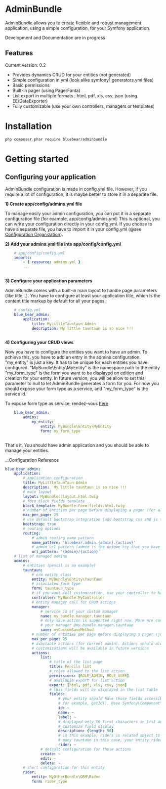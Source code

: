# AdminBundle

AdminBundle allows you to create flexible and robust management application, using a simple configuration,
for your Symfony application.

Development and Documentation are in progress

## Features

Current version: 0.2

* Provides dynamics CRUD for your entities (not generated)
* Simple configuration in yml (look alike symfony1 generators.yml files)
* Basic permissions
* Built-in pager (using PagerFanta)
* List export in multiple formats : html, pdf, xls, csv, json (using EE/DataExporter)
* Fully customizable (use your own controllers, managers or templates)


# Installation
```
php composer.phar require bluebear/adminbundle
```

# Getting started

## Configuring your application

AdminBundle configuration is made in config.yml file. However, if you require a lot of configuration, it is maybe better
to store it in a separate file.

__1) Create app/config/admins.yml file__

To manage easily your admin configuration, you can put it in a separate configuration file (for example, app/config/admins.yml)
This is optional, you can write your configuration directly in your config.yml. If you choose to have a separate file, you have to
import it in your config.yml (@see [Configuration Organization](http://symfony.com/doc/current/cookbook/configuration/configuration_organization.html#advanced-techniques)).

__2) Add your admins.yml file into app/config/config.yml__

```yml
    # app/config/config.yml
    imports:               
        - { resource: admins.yml }
        ...
        
```

__3) Configure your application parameters__

AdminBundle comes with a built-in main layout to handle page parameters (like title...). You have to configure at least your
application title, which is the content title markup by default for all your pages.

```yml
    # config.yml
    blue_bear_admin:
        application:            
            title: MyLittleTauntaun Admin
            description: My little tauntaun is so nice !!!
                                   
```

__4) Configuring your CRUD views__

Now you have to configure the entities you want to have an admin. To achieve this, you have to add an entry in the admins
configuration.
"my_entity" is just a key. It has to be unique for each entities you have configured.
"MyBundle\Entity\MyEntity" is the namespace path to the entity
"my_form_type" is the form you want to be displayed on edition and creation for your entity. In future version, you will
be allow to set this parameter to null to let AdminBundle generates a form for you. For now you should expose your form
type as a service, and "my_form_type" is the service id. 

To expose form type as service, rendez-vous [here](http://symfony.com/doc/current/cookbook/form/create_custom_field_type.html#creating-your-field-type-as-a-service) 

```yml
    blue_bear_admin:
        admins:
            my_entity:
                entity: MyBundle\Entity\MyEntity
                form: my_form_type
                
```

That's it. You should have admin application and you should be able to manage your entities.



__Configuration Reference

```yml
blue_bear_admin:
    application:
        # application configuration
        title: MyLittleTaunTaun Admin
        description:  My little tauntaun is so nice !!!
        # main layout
        layout: MyBundle::layout.html.twig
        # form block fields template
        block_template: MyBundle:Form:fields.html.twig
        # number of entities per page before displaying a pager (for all admin by default)
        max_per_page: 25
        # use default bootstrap integration (add bootstrap css and js to the layout)
        bootstrap: true
        # routing options
        routing:
            # admin routing name pattern
            name_pattern: 'bluebear.admin.{admin}.{action}'
            # admin url pattern (admin is the unique key that you have configured in admins configuration section) 
            url_pattern: '{admin}/{action}'
    # list of managed admins
    admins:
        # entities (pencil is an example)
        tauntaun:
            # orm entity class
            entity: MyBundle\Entity\TaunTaun
            # associated form type
            form: tauntaun_type
            # if you want full customization, use your controller to handle actions
            controller: MyBundle:MyController
            # entity manager call for CRUD actions
            manager:
                # service id of your custom manager
                name: my_bundle.manager.tauntaun
                # only save action is supported right now. More are coming. myCustomSaveMethod should be a method of
                # your manager @my_bundle.manager.tauntaun
                save: myCustomSaveMethod
            # number of entities per page before displaying a pager (just for current admin)
            max_per_page: 25
            # available actions (for current admin). Actions should always be list, create, edit and delete. More
            # customizations will be available in future versions
            actions:
                list:
                    # title of the list page
                    title: Pencils list
                    # roles allowed to the list action
                    permissions: [ROLE_ADMIN, ROLE_USER]
                    # available export for list action
                    export: [html, pdf, xls, csv, json]
                    # this fields will be displayed in the list table
                    fields:
                        # your entity should have those fields accessible (public property, getters...)
                        # for example, getId(). @see Symfony\Component\PropertyAccess\PropertyAccessor
                        id: ~                        
                        name: ~
                        label: ~
                        # displayed only 50 first characters in list action for this field (more options are coming to
                        # customize field display
                        description: {length: 50}
                        # in this example, riders is related object to current entity (via ManyToOne, a rider can have
                        # many tauntaun in this case, your entity rider should have an accessible property label) 
                        rider: ~
                # default configuration for those actions
                create: ~
                edit: ~
                delete: ~
        # short configuration for this entity
        rider:
            entity: MyOtherBundle\ORM\Rider
            form: rider_type

```


